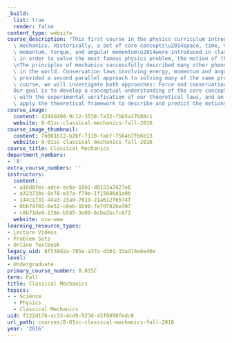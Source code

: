 ```yaml
---
_build:
  list: true
  render: false
content_type: website
course_description: "This first course in the physics curriculum introduces classical\
  \ mechanics. Historically, a set of core concepts\u2014space, time, mass, force,\
  \ momentum, torque, and angular momentum\u2014were introduced in classical mechanics\
  \ in order to solve the most famous physics problem, the motion of the planets.\n\
  \nThe principles of mechanics successfully described many other phenomena encountered\
  \ in the world. Conservation laws involving energy, momentum and angular momentum\
  \ provided a second parallel approach to solving many of the same problems. In this\
  \ course, we will investigate both approaches: Force and conservation laws.\n\n\
  Our goal is to develop a conceptual understanding of the core concepts, a familiarity\
  \ with the experimental verification of our theoretical laws, and an ability to\
  \ apply the theoretical framework to describe and predict the motions of bodies."
course_image:
  content: 424dd498-9c12-3538-7a32-fbb5a17b80c1
  website: 8-01sc-classical-mechanics-fall-2016
course_image_thumbnail:
  content: 7b061b12-b2bf-7110-fabf-7564b7fb6b13
  website: 8-01sc-classical-mechanics-fall-2016
course_title: Classical Mechanics
department_numbers:
- '8'
extra_course_numbers: ''
instructors:
  content:
  - a16d0fec-adce-ec6a-10b1-d8153a7427e6
  - a32373bc-8c78-e37a-f79e-1f15686d1a9b
  - 144c1f31-44a3-23a9-7819-21a612f6574f
  - 0bb74f02-6e52-c6eb-1b90-fe7d782be397
  - c8b71de9-118e-b585-3e09-8cbe2bcfc6f2
  website: ocw-www
learning_resource_types:
- Lecture Videos
- Problem Sets
- Online Textbook
legacy_uid: 8f538d2a-785e-a37a-d301-33ad74e8e40e
level:
- Undergraduate
primary_course_number: 8.01SC
term: Fall
title: Classical Mechanics
topics:
- - Science
  - Physics
  - Classical Mechanics
uid: f122d176-ac33-4cd9-923d-43f0898fedc8
url_path: courses/8-01sc-classical-mechanics-fall-2016
year: '2016'
---
```

